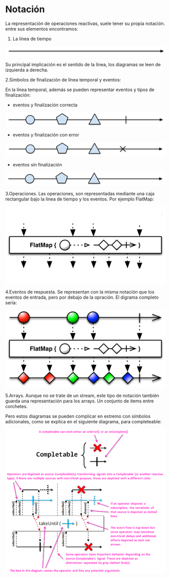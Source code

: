 # Notación

La representación de operaciones reactivas, suele tener su propia notación. entre sus elementos encontramos:

1. La línea de tiempo

![linea de tiempo](./imagenes/timeline.png)

Su principal implicación es el sentido de la línea, los diagramas se leen de izquierda a derecha.

2.Símbolos de finalización de línea temporal y eventos:

En la línea temporal, además se pueden representar eventos y tipos de finalización:
* eventos y finalización correcta
  
![finalizacion correcta](./imagenes/finalizacion-exito.png)

* eventos y finalización con error

![finalización con error](./imagenes/finalizacion-error.png)

* eventos sin finalización

![eventos sin finalización](./imagenes/sin-finalizacion.png)

3.Operaciones. Las operaciones, son representadas mediante una caja rectangular bajo la línea de tiempo y los eventos. Por ejemplo FlatMap:

![flatMap](./imagenes/operacion-flatMap.png)

4.Eventos de respuesta. Se representan con la misma notación que los eventos de entrada, pero por debajo de la opración. El digrama completo sería:

![flatMapConEventos](./imagenes/operacion.png)

5.Arrays. Aunque no se trate de un stream, este tipo de notación también guarda una representación para los arrays. Un conjunto de items entre corchetes.

Pero estos diagramas se pueden complicar en extremo con símbolos adicionales, como se explica en el siguiente diagrama, para completeable:

![completeable](./imagenes/Completable.png)

